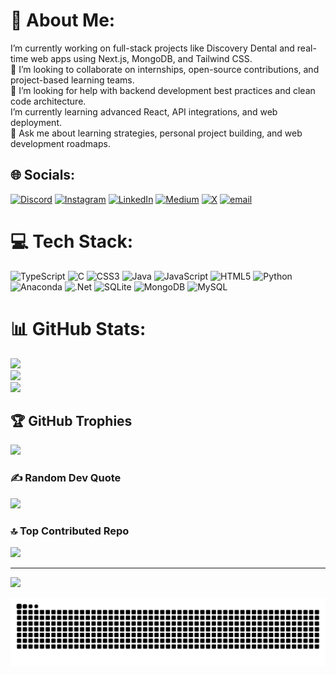 # 💫 About Me:       
 I’m currently working on full-stack projects like Discovery Dental and real-time web apps using Next.js, MongoDB, and Tailwind CSS.<br>🤝 I’m looking to collaborate on internships, open-source contributions, and project-based learning teams.<br>🧠 I’m looking for help with backend development best practices and clean code architecture.<br>I’m currently learning advanced React, API integrations, and web deployment.<br>💬 Ask me about learning strategies, personal project building, and web development roadmaps. 
     
    
## 🌐 Socials:
[![Discord](https://img.shields.io/badge/Discord-%237289DA.svg?logo=discord&logoColor=white)](https://discord.gg/@mukx1935) [![Instagram](https://img.shields.io/badge/Instagram-%23E4405F.svg?logo=Instagram&logoColor=white)](https://instagram.com/_mukth.a) [![LinkedIn](https://img.shields.io/badge/LinkedIn-%230077B5.svg?logo=linkedin&logoColor=white)](https://linkedin.com/in/muktha-suvarna12) [![Medium](https://img.shields.io/badge/Medium-12100E?logo=medium&logoColor=white)](https://medium.com/@@mukthas701) [![X](https://img.shields.io/badge/X-black.svg?logo=X&logoColor=white)](https://x.com/@mukx251427) [![email](https://img.shields.io/badge/Email-D14836?logo=gmail&logoColor=white)](mailto:mukthas701@gmail.com) 

# 💻 Tech Stack:
![TypeScript](https://img.shields.io/badge/typescript-%23007ACC.svg?style=flat-square&logo=typescript&logoColor=white) ![C](https://img.shields.io/badge/c-%2300599C.svg?style=flat-square&logo=c&logoColor=white) ![CSS3](https://img.shields.io/badge/css3-%231572B6.svg?style=flat-square&logo=css3&logoColor=white) ![Java](https://img.shields.io/badge/java-%23ED8B00.svg?style=flat-square&logo=openjdk&logoColor=white) ![JavaScript](https://img.shields.io/badge/javascript-%23323330.svg?style=flat-square&logo=javascript&logoColor=%23F7DF1E) ![HTML5](https://img.shields.io/badge/html5-%23E34F26.svg?style=flat-square&logo=html5&logoColor=white) ![Python](https://img.shields.io/badge/python-3670A0?style=flat-square&logo=python&logoColor=ffdd54) ![Anaconda](https://img.shields.io/badge/Anaconda-%2344A833.svg?style=flat-square&logo=anaconda&logoColor=white) ![.Net](https://img.shields.io/badge/.NET-5C2D91?style=flat-square&logo=.net&logoColor=white) ![SQLite](https://img.shields.io/badge/sqlite-%2307405e.svg?style=flat-square&logo=sqlite&logoColor=white) ![MongoDB](https://img.shields.io/badge/MongoDB-%234ea94b.svg?style=flat-square&logo=mongodb&logoColor=white) ![MySQL](https://img.shields.io/badge/mysql-4479A1.svg?style=flat-square&logo=mysql&logoColor=white)
# 📊 GitHub Stats:
![](https://github-readme-stats.vercel.app/api?username=Smuktha&theme=tokyonight&hide_border=false&include_all_commits=true&count_private=true)<br/>
![](https://nirzak-streak-stats.vercel.app/?user=Smuktha&theme=tokyonight&hide_border=false)<br/>
![](https://github-readme-stats.vercel.app/api/top-langs/?username=Smuktha&theme=tokyonight&hide_border=false&include_all_commits=true&count_private=true&layout=compact)

## 🏆 GitHub Trophies
![](https://github-profile-trophy.vercel.app/?username=Smuktha&theme=tokyonight&no-frame=false&no-bg=true&margin-w=4)

### ✍️ Random Dev Quote
![](https://quotes-github-readme.vercel.app/api?type=horizontal&theme=radical)

### 🔝 Top Contributed Repo
![](https://github-contributor-stats.vercel.app/api?username=Smuktha&limit=5&theme=dark&combine_all_yearly_contributions=true)

---
[![](https://visitcount.itsvg.in/api?id=Smuktha&icon=0&color=2)](https://visitcount.itsvg.in)

<!-- Proudly created with GPRM ( https://gprm.itsvg.in ) -->
<picture>
  <source media="(prefers-color-scheme: dark)" srcset="https://raw.githubusercontent.com/Smuktha/Smuktha/output/github-contribution-grid-snake-dark.svg">
  <source media="(prefers-color-scheme: light)" srcset="https://raw.githubusercontent.com/Smuktha/Smuktha/output/github-contribution-grid-snake.svg">
  <img alt="github contribution grid snake animation" src="https://raw.githubusercontent.com/Smuktha/Smuktha/output/github-contribution-grid-snake.svg">
</picture>

